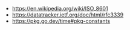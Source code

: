 
- https://en.wikipedia.org/wiki/ISO_8601
- https://datatracker.ietf.org/doc/html/rfc3339
- https://pkg.go.dev/time#pkg-constants
